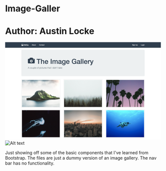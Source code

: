 # Image-Galler
# Author: Austin Locke

![Alt text](/screenshot1.png?raw=true)
![Alt text](/screenshot2.png?raw=true)


Just showing off some of the basic components that I've learned from Bootstrap. The files are just a dummy version of an image
gallery. The nav bar has no functionality.
